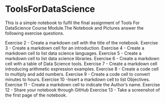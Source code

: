 # ToolsForDataScience
This is a simple notebook to fulfil the final assignment of Tools For DataScience Course Module.The Notebook and Pictures answer the following exercise questions.


Exercise 2 - Create a markdown cell with the title of the notebook.
Exercise 3 - Create a markdown cell for an introduction.
Exercise 4 - Create a markdown cell to list data science languages.
Exercise 5 - Create a markdown cell to list data science libraries.
Exercise 6 - Create a markdown cell with a table of Data Science tools.
Exercise 7 - Create a markdown cell introducing arithmetic expression examples.
Exercise 8 - Create a code cell to multiply and add numbers.
Exercise 9 - Create a code cell to convert minutes to hours.
Exercise 10 -Insert a markdown cell to list Objectives.
Exercise 11 - Create a markdown cell to indicate the Author’s name.
Exercise 12 - Share your notebook through GitHub
Exercise 13 - Take a screenshot of the first page of the notebook. 

